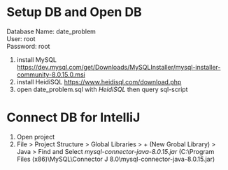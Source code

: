 # Setup DB and Open DB
Database Name: date_problem  
User: root  
Password: root  

1. install MySQL <https://dev.mysql.com/get/Downloads/MySQLInstaller/mysql-installer-community-8.0.15.0.msi> 
2. install HeidiSQL <https://www.heidisql.com/download.php>
3. open date_problem.sql with _HeidiSQL_ then query sql-script

# Connect DB for IntelliJ
1. Open project  
2. File > Project Structure > Global Libraries > + (New Grobal Library) > Java > Find and Select _mysql-connector-java-8.0.15.jar_ (C:\Program Files (x86)\MySQL\Connector J 8.0\mysql-connector-java-8.0.15.jar)
